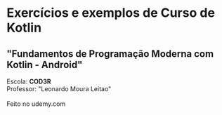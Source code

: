 <h1>Exercícios e exemplos de Curso de Kotlin</h1>
<h2>"Fundamentos de Programação Moderna com Kotlin - Android"</h2>
Escola: <b>COD3R</b></br>
Professor: "Leonardo Moura Leitao" </br></br>
Feito no udemy.com </br></br>
